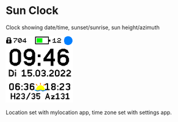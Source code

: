 # Sun Clock
Clock showing date/time, sunset/sunrise, sun height/azimuth

![](screenshot_sunclock.png)

Location set with mylocation app, time zone set with settings app.
